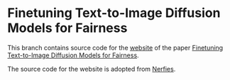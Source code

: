 # Finetuning Text-to-Image Diffusion Models for Fairness

This branch contains source code for the [website](
https://sail-sg.github.io/finetune-fair-diffusion/) of the paper [Finetuning Text-to-Image Diffusion Models for Fairness](https://arxiv.org/abs/2311.07604).

The source code for the website is adopted from [Nerfies](https://nerfies.github.io).